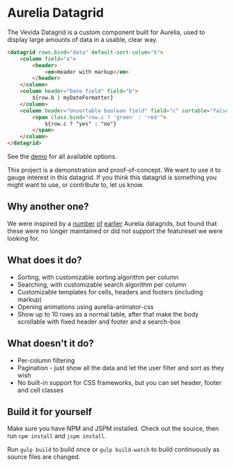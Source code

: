 # Aurelia Datagrid

The Vevida Datagrid is a custom component built for Aurelia, used to display
large amounts of data in a usable, clear way.

```html
<datagrid rows.bind="data" default-sort-colum="b">
	<column field="a">
		<header>
			<em>Header with markup</em>
		</header>
	</column>
	<column header="Date field" field="b">
		${row.b | myDateFormatter}
	</column>
	<column header="Unsortable boolean field" field="c" sortable="false">
		<span class.bind="row.c ? 'green' : 'red'">
			${row.c ? "yes" : "no"}
		</span>
	</column>
</datagrid>
```

See the [demo](https://vevida.github.io/datagrid-demo) for all available options.

This project is a demonstration and proof-of-concept. We want to use it to gauge
interest in this datagrid. If you think this datagrid is something you might
want to use, or contribute to, let us know.

## Why another one?

We were inspired by a [number](https://github.com/charlespockert/aurelia-bs-grid)
[of](https://github.com/corneliutusnea/aurelia-grid) [earlier](https://github.com/donnelljenkins/aurelia-datagrid)
Aurelia datagrids, but found that these were no longer maintained or did not
support the featureset we were looking for.

## What does it do?

* Sorting, with customizable sorting algorithm per column
* Searching, with customizable search algorithm per column
* Customizable templates for cells, headers and footers (including markup)
* Opening animations using aurelia-animator-css
* Show up to 10 rows as a normal table, after that make the body scrollable with fixed header and footer and a search-box

## What doesn't it do?

* Per-column filtering
* Pagination - just show all the data and let the user filter and sort as they wish
* No built-in support for CSS frameworks, but you can set header, footer and cell classes

## Build it for yourself

Make sure you have NPM and JSPM installed. Check out the source, then run
`npm install` and `jspm install`.

Run `gulp build` to build once or `gulp build-watch` to build continuously as
source files are changed.
